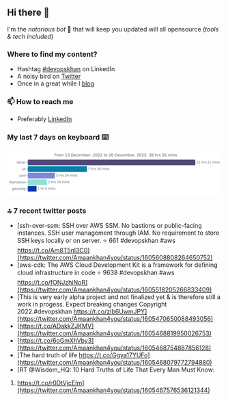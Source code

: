 <!--- [![Hits](https://hits.seeyoufarm.com/api/count/incr/badge.svg?url=https%3A%2F%2Fgithub.com%2Fakhan4u%2Fhit-counter&count_bg=%2379C83D&title_bg=%23555555&icon=&icon_color=%23E7E7E7&title=visits&edge_flat=false)](https://hits.seeyoufarm.com) --->

## Hi there 👋

I'm the _notorious bot_ 🤣 that will keep you updated will all opensource (_tools & tech included_) 

### Where to find my content?

* Hashtag [#devopskhan](https://www.linkedin.com/feed/hashtag/devopskhan) on LinkedIn
* A noisy bird on [Twitter](https://twitter.com/Amaankhan4you)
* Once in a great while I [blog](https://linuxparrot.netlify.app) 


### 📫 **How to reach me**

* Preferably [LinkedIn](https://www.linkedin.com/in/amaan-khan-linux-ninja)

### My last 7 days on keyboard ⌨️

<img src="https://github.com/akhan4u/akhan4u/blob/main/images/stat.svg" alt="Amaan's Wakatime Activity!"/>

### 🔝 7 recent twitter posts
<!-- DEVDOJO:START -->
- [ssh-over-ssm: SSH over AWS SSM. No bastions or public-facing instances. SSH user management through IAM. No requirement to store SSH keys locally or on server.
⭐️ 661
#devopskhan #aws
https://t.co/Am8T5nl3C0](https://twitter.com/Amaankhan4you/status/1605608808264650752)
- [aws-cdk: The AWS Cloud Development Kit is a framework for defining cloud infrastructure in code
⭐️ 9638
#devopskhan #aws
https://t.co/fONJzhiNoR](https://twitter.com/Amaankhan4you/status/1605518205266833409)
- [This is very early alpha project and not finalized yet &amp; is therefore still a work in progess. Expect breaking changes Copyright 2022.#devopskhan https://t.co/zIb6UwmJPY](https://twitter.com/Amaankhan4you/status/1605470650088493056)
- [https://t.co/ADakkZJKMV](https://twitter.com/Amaankhan4you/status/1605468819950026753)
- [https://t.co/6oGmXhVby3](https://twitter.com/Amaankhan4you/status/1605468754887856128)
- [The hard truth of life https://t.co/Ggya17YUFo](https://twitter.com/Amaankhan4you/status/1605468079772794880)
- [RT @Wisdom_HQ: 10 Hard Truths of Life That Every Man Must Know:

1. https://t.co/r0DtVjcEIm](https://twitter.com/Amaankhan4you/status/1605467576536121344)
<!-- DEVDOJO:END -->

<!-- ![Amaan's GitHub stats](https://github-readme-stats.vercel.app/api?username=akhan4u&count_private=true&show_icons=true&hide=contribs) -->
